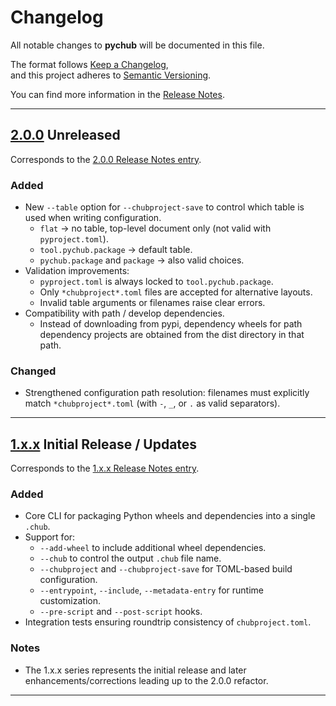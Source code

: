 # Changelog

All notable changes to **pychub** will be documented in this file.

The format follows [Keep a Changelog](https://keepachangelog.com/en/1.0.0/),  
and this project adheres to [Semantic Versioning](https://semver.org/).

You can find more information in the [Release Notes](RELEASE_NOTES.md). 

---

## [2.0.0] Unreleased

Corresponds to the [2.0.0 Release Notes entry](RELEASE_NOTES.md#version-200).

### Added
- New `--table` option for `--chubproject-save` to control which table is used
  when writing configuration.
  - `flat` → no table, top-level document only (not valid with `pyproject.toml`).
  - `tool.pychub.package` → default table.
  - `pychub.package` and `package` → also valid choices.
- Validation improvements:
  - `pyproject.toml` is always locked to `tool.pychub.package`.
  - Only `*chubproject*.toml` files are accepted for alternative layouts.
  - Invalid table arguments or filenames raise clear errors.
- Compatibility with path / develop dependencies.
  - Instead of downloading from pypi, dependency wheels for path dependency
    projects are obtained from the dist directory in that path.

### Changed
- Strengthened configuration path resolution: filenames must explicitly match
  `*chubproject*.toml` (with `-`, `_`, or `.` as valid separators).

---

## [1.x.x] Initial Release / Updates

Corresponds to the [1.x.x Release Notes entry](RELEASE_NOTES.md#version-1xx).

### Added
- Core CLI for packaging Python wheels and dependencies into a single `.chub`.
- Support for:
  - `--add-wheel` to include additional wheel dependencies.
  - `--chub` to control the output `.chub` file name.
  - `--chubproject` and `--chubproject-save` for TOML-based build configuration.
  - `--entrypoint`, `--include`, `--metadata-entry` for runtime customization.
  - `--pre-script` and `--post-script` hooks.
- Integration tests ensuring roundtrip consistency of `chubproject.toml`.

### Notes
- The 1.x.x series represents the initial release and later
  enhancements/corrections leading up to the 2.0.0 refactor.

---

[2.0.0]: https://github.com/yourname/pychub/releases/tag/v2.0.0
[1.x.x]: https://github.com/yourname/pychub/releases/tag/v1.0.0
